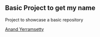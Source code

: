 ## Basic Project to get my name

Project to showcase a basic repository

[Anand Yerramsetty](http://mywebsite.com)